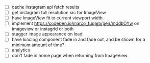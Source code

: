 * [ ] cache instagram api fetch results
* [ ] get instagram full resolution src for ImageView
* [ ] have ImageView fit to current viewport width
* [ ] implement https://codepen.io/marco_fugaro/pen/mddbOYw on imageview or instagrid or both
* [ ] stagger image appearance on load
* [ ] have loading component fade in and fade out, and be shown for a minimum amount of time?
* [ ] analytics
* [ ] don't fade in home page when returning from ImageView